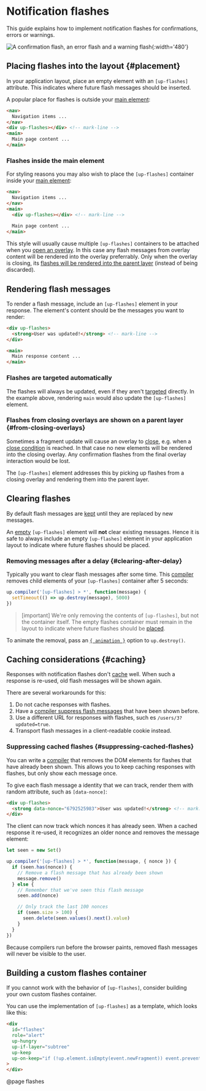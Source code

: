 Notification flashes
====================

This guide explains how to implement notification flashes for confirmations, errors or warnings.

![A confirmation flash, an error flash and a warning flash](images/flashes.png){:width='480'}


Placing flashes into the layout {#placement}
-------------------------------

In your application layout, place an empty element with an `[up-flashes]` attribute. This indicates where future flash messages
should be inserted.

A popular place for flashes is outside your [main element](/main):

```html
<nav>
  Navigation items ...
</nav>
<div up-flashes></div> <!-- mark-line -->
<main>
  Main page content ...
</main>
```


### Flashes inside the main element

For styling reasons you may also wish to place the `[up-flashes]` container inside your [main element](/main):

```html
<nav>
  Navigation items ...
</nav>
<main>
  <div up-flashes></div> <!-- mark-line -->
  
  Main page content ...
</main>
```

This style will usually cause multiple `[up-flashes]` containers
to be attached when you [open an overlay](/opening-overlays). In this case any flash messages from overlay content will be rendered into
the overlay preferrably. Only when the overlay is closing, its
[flashes will be rendered into the parent layer](#from-closing-overlays) (instead of being discarded).


Rendering flash messages
------------------------

To render a flash message, include an `[up-flashes]` element in your response.
The element's content should be the messages you want to render:

```html
<div up-flashes>
  <strong>User was updated!</strong> <!-- mark-line -->
</div>

<main>
  Main response content ...
</main>
```

### Flashes are targeted automatically

The flashes will always be updated, even if they aren't [targeted](/targeting-fragments) directly.
In the example above, rendering `main` would also update the `[up-flashes]` element.


### Flashes from closing overlays are shown on a parent layer {#from-closing-overlays}

Sometimes a fragment update will cause an overlay to [close](/closing-overlays), e.g. when a
[close condition](/closing-overlays#close-conditions) is reached. In that case no new elements
will be rendered into the closing overlay. Any confirmation flashes from the final overlay interaction
would be lost.

The `[up-flashes]` element addresses this by picking up flashes from a closing overlay and rendering
them into the parent layer.



Clearing flashes
----------------

By default flash messages are [kept](/up-keep) until they are replaced by new messages.

An [empty](/up.element.isEmpty) `[up-flashes]` element will **not** clear existing messages.
Hence it is safe to always include an empty `[up-flashes]` element in your application layout to indicate
where future flashes should be placed.


### Removing messages after a delay {#clearing-after-delay}

Typically you want to clear flash messages after some time.
This [compiler](/enhancing-elements) removes child elements of your `[up-flashes]` container after 5 seconds: 


```js
up.compiler('[up-flashes] > *', function(message) {
  setTimeout(() => up.destroy(message), 5000)
})
```

> [important]
> We're only removing the contents of `[up-flashes]`, but not the container itself.
> The empty flashes container must remain in the layout to indicate where future flashes should be [placed](#placement).


To animate the removal, pass an [`{ animation }`](/up.destroy#options.animation) option to `up.destroy()`.


Caching considerations {#caching}
---------------------------------

Responses with notification flashes don't [cache](/caching) well.
When such a response is re-used, old flash messages will be shown again.

There are several workarounds for this:

1. Do not cache responses with flashes.
2. Have a [compiler suppress flash messages](#suppressing-cached-flashes) that have been shown before.
3. Use a different URL for responses with flashes, such es `/users/3?updated=true`.
4. Transport flash messages in a client-readable cookie instead.


### Suppressing cached flashes {#suppressing-cached-flashes}

You can write a [compiler](/enhancing-elements) that removes the DOM elements for flashes that have already been shown.
This allows you to keep caching responses with flashes, but only show each message once.

To give each flash message a identity that we can track, render them with random attribute, such as `[data-nonce]`: 


```html
<div up-flashes>
  <strong data-nonce="6792525983">User was updated!</strong> <!-- mark: data-nonce="6792525983" -->
</div>
```

The client can now track which nonces it has already seen. When a cached response it re-used,
it recognizes an older nonce and removes the message element:

```js
let seen = new Set()

up.compiler('[up-flashes] > *', function(message, { nonce }) {
  if (seen.has(nonce)) {
    // Remove a flash message that has already been shown
    message.remove()
  } else {
    // Remember that we've seen this flash message
    seen.add(nonce)

    // Only track the last 100 nonces
    if (seen.size > 100) {
      seen.delete(seen.values().next().value)
    }
  }
})
```

Because compilers run before the browser paints, removed flash messages will never
be visible to the user.


Building a custom flashes container
-----------------------------------

If you cannot work with the behavior of `[up-flashes]`, consider building your own custom flashes container.

You can use the implementation of `[up-flashes]` as a template, which looks like this:

```html
<div
  id="flashes"
  role="alert"
  up-hungry
  up-if-layer="subtree"
  up-keep
  up-on-keep="if (!up.element.isEmpty(event.newFragment)) event.preventDefault()"
>
</div>
```

@page flashes
